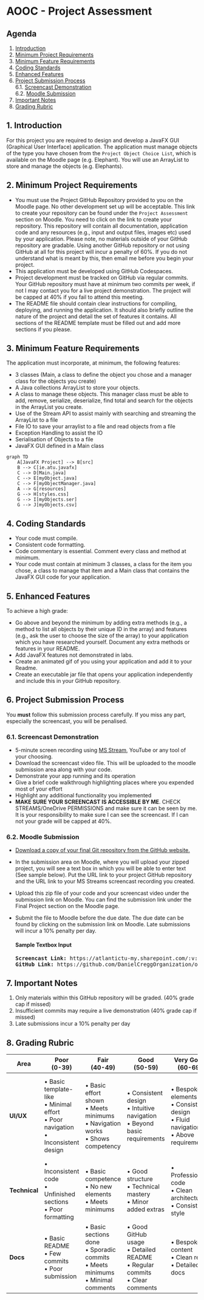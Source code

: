 # AOOC - Project Assessment

## Agenda
1. [Introduction](#1-introduction)
2. [Minimum Project Requirements](#2-minimum-project-requirements)
3. [Minimum Feature Requirements](#3-minimum-feature-requirements)
4. [Coding Standards](#4-coding-standards)
5. [Enhanced Features](#5-enhanced-features)
6. [Project Submission Process](#6-project-submission-process)  
   6.1. [Screencast Demonstration](#61-screencast-demonstration)  
   6.2. [Moodle Submission](#62-moodle-submission)
8. [Important Notes](#7-important-notes)
9. [Grading Rubric](#8-grading-rubric)

## 1. Introduction

For this project you are required to design and develop a JavaFX GUI (Graphical User Interface) application. The application must manage objects of the type you have chosen from the `Project Object Choice List`, which is available on the Moodle page (e.g. Elephant). You will use an ArrayList to store and manage the objects (e.g. Elephants).

## 2. Minimum Project Requirements
- You must use the Project GitHub Repository provided to you on the Moodle page. No other development set up will be acceptable. This link to create your repository can be found under the `Project Assessment` section on Moodle. You need to click on the link to create your repository. This repository will contain all documentation, application code and any resources (e.g., input and output files, images etc) used by your application. Please note, no materials outside of your GitHub repository are gradable. Using another GitHub repository or not using GitHub at all for this project will incur a penalty of 60%. If you do not understand what is meant by this, then email me before you begin your project.
- This application must be developed using GitHub Codespaces.
- Project development must be tracked on GitHub via regular commits. Your GitHub repository must have at minimum two commits per week, if not I may contact you for a live project demonstration. The project will be capped at 40% if you fail to attend this meeting.
- The README file should contain clear instructions for compiling, deploying, and running the application. It should also briefly outline the nature of the project and detail the set of features it contains. All sections of the README template must be filled out and add more sections if you please.

## 3. Minimum Feature Requirements
The application must incorporate, at minimum, the following features:
- 3 classes (Main, a class to define the object you chose and a manager class for the objects you create)
- A Java collections ArrayList to store your objects.
- A class to manage these objects. This manager class must be able to add, remove, serialize, deserialize, find total and search for the objects in the ArrayList you create.
- Use of the Stream API to assist mainly with searching and streaming the ArrayList to a file
- File IO to save your arraylist to a file and read objects from a file
- Exception Handling to assist the IO
- Serialisation of Objects to a file
- JavaFX GUI defined in a Main class

```mermaid
graph TD
    A[JavaFX Project] --> B[src]
    B --> C[ie.atu.javafx]
    C --> D[Main.java]
    C --> E[myObject.java]
    C --> F[myObjectManager.java]
    A --> G[resources]
    G --> H[styles.css]
    G --> I[myObjects.ser]
    G --> J[myObjects.csv]
```

## 4. Coding Standards
- Your code must compile.
- Consistent code formatting.
- Code commentary is essential. Comment every class and method at minimum.
- Your code must contain at minimum 3 classes, a class for the item you chose, a class to manage that item and a Main class that contains the JavaFX GUI code for your application.

## 5. Enhanced Features
To achieve a high grade:
- Go above and beyond the minimum by adding extra methods (e.g., a method to list all objects by their unique ID in the array) and features (e.g., ask the user to choose the size of the array) to your application which you have researched yourself. Document any extra methods or features in your README.
- Add JavaFX features not demonstrated in labs.
- Create an animated gif of you using your application and add it to your Readme.
- Create an executable jar file that opens your application independently and include this in your GitHub repository.

## 6. Project Submission Process
You **must** follow this submission process carefully. If you miss any part, especially the screencast, you will be penalised.

### 6.1. Screencast Demonstration
- 5-minute screen recording using [MS Stream](https://www.microsoft365.com/launch/stream), YouTube or any tool of your choosing.
- Download the screencast video file. This will be uploaded to the moodle submission area along with your code.
- Demonstrate your app running and its operation
- Give a brief code walkthrough highlighting places where you expended most of your effort
- Highlight any additional functionality you implemented
- **MAKE SURE YOUR SCREENCAST IS ACCESSIBLE BY ME**. CHECK STREAMS/OneDrive PERMISSIONS and make sure it can be seen by me. It is your responsibility to make sure I can see the screencast. If I can not your grade will be capped at 40%.

### 6.2. Moodle Submission
- [Download a copy of your final Git repository from the GitHub website.](https://youtube.com/shorts/4bDLccFjQyc?si=dWUDWoW4B_tnADty)
- In the submission area on Moodle, where you will upload your zipped project, you will see a text box in which you will be able to enter text (See sample below). Put the URL link to your project GitHub repository and the URL link to your MS Streams screencast recording you created.
- Upload this zip file of your code and your screencast video under the submission link on Moodle. You can find the submission link under the Final Project section on the Moodle page.
- Submit the file to Moodle before the due date. The due date can be found by clicking on the submission link on Moodle. Late submissions will incur a 10% penalty per day.

  #### Sample Textbox Input
  <pre>
  <b>Screencast Link:</b> https://atlantictu-my.sharepoint.com/:v:/g/personal/daniel_cregg_atu_ie/Ed9h1upB77VFuIm0ezGYj8MBlOaHCoiWUJkLUFqj0Z9OJQ?e=ua2JM1
  <b>GitHub Link:</b> https://github.com/DanielCreggOrganization/ooc2-final-project-2021-annmurphy
  </pre>

## 7. Important Notes
1. Only materials within this GitHub repository will be graded. (40% grade cap if missed)
2. Insufficient commits may require a live demonstration (40% grade cap if missed)
3. Late submissions incur a 10% penalty per day

## 8. Grading Rubric

| Area | Poor<br>(0-39) | Fair<br>(40-49) | Good<br>(50-59) | Very Good<br>(60-69) | Excellent<br>(70-100) |
|------|----------------|-----------------|-----------------|---------------------|---------------------|
| **UI/UX** | • Basic template-like<br>• Minimal effort<br>• Poor navigation<br>• Inconsistent design | • Basic effort shown<br>• Meets minimums<br>• Navigation works<br>• Shows competency | • Consistent design<br>• Intuitive navigation<br>• Beyond basic requirements | • Bespoke elements<br>• Consistent design<br>• Fluid navigation<br>• Above requirements | • Professional finish<br>• Innovative design<br>• Flawless UX<br>• Cohesive elements<br>• Exceeds requirements |
| **Technical** | • Inconsistent code<br>• Unfinished sections<br>• Poor formatting | • Basic competence<br>• No new elements<br>• Meets minimums | • Good structure<br>• Technical mastery<br>• Minor added extras | • Professional code<br>• Clean architecture<br>• Consistent style | • Excellence shown<br>• Advanced features<br>• Perfect structure |
| **Docs** | • Basic README<br>• Few commits<br>• Poor submission | • Basic sections done<br>• Sporadic commits<br>• Meets minimums<br>• Minimal comments | • Good GitHub usage<br>• Detailed README<br>• Regular commits<br>• Clear comments | • Bespoke content<br>• Clean repo<br>• Detailed docs | • Professional docs<br>• Rich media<br>• Perfect GitHub use<br>• Research depth |

